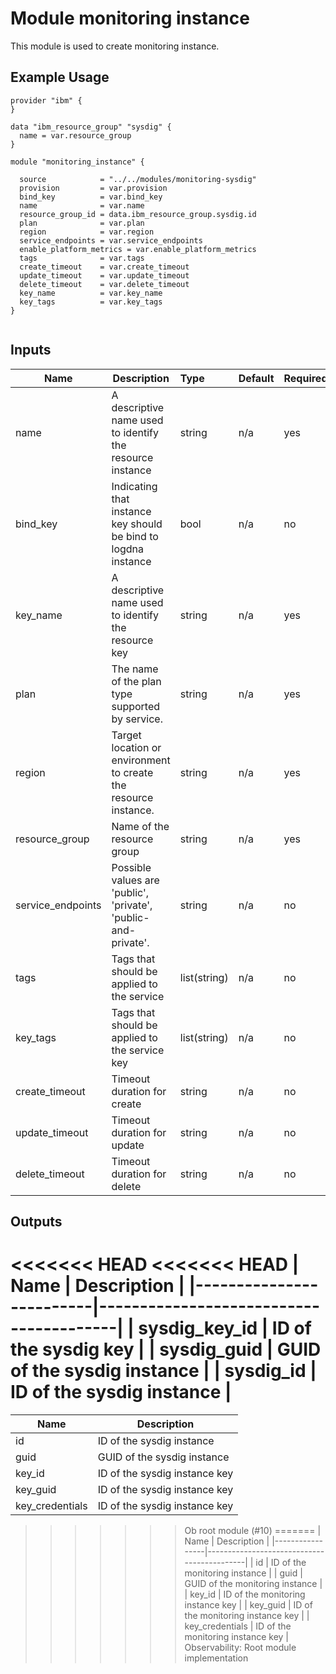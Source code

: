 # Module monitoring instance

This module is used to create monitoring instance.

## Example Usage
```
provider "ibm" {
}

data "ibm_resource_group" "sysdig" {
  name = var.resource_group
}

module "monitoring_instance" {

  source            = "../../modules/monitoring-sysdig"
  provision         = var.provision
  bind_key          = var.bind_key
  name              = var.name
  resource_group_id = data.ibm_resource_group.sysdig.id
  plan              = var.plan
  region            = var.region
  service_endpoints = var.service_endpoints
  enable_platform_metrics = var.enable_platform_metrics
  tags              = var.tags
  create_timeout    = var.create_timeout
  update_timeout    = var.update_timeout
  delete_timeout    = var.delete_timeout
  key_name          = var.key_name
  key_tags          = var.key_tags
}


```

<!-- BEGINNING OF PRE-COMMIT-TERRAFORM DOCS HOOK -->
## Inputs


| Name               | Description                                                      | Type         | Default | Required |
|--------------------|------------------------------------------------------------------|:-------------|:------- |:---------|
| name               | A descriptive name used to identify the resource instance        | string       | n/a     | yes      |
| bind_key           | Indicating that instance key should be bind to logdna instance   | bool         | n/a     | no       |
| key\_name          | A descriptive name used to identify the resource key             | string       | n/a     | yes      |
| plan               | The name of the plan type supported by service.                  | string       | n/a     | yes      |
| region             | Target location or environment to create the resource instance.  | string       | n/a     | yes      |
| resource\_group    | Name of the resource group                                       | string       | n/a     | yes      |
| service\_endpoints | Possible values are 'public', 'private', 'public-and-private'.   | string       | n/a     | no       |
| tags               | Tags that should be applied to the service                       | list(string) | n/a     | no       |
| key_tags           | Tags that should be applied to the service key                   | list(string) | n/a     | no       |
| create_timeout     | Timeout duration for create                                      | string       | n/a     | no       |
| update_timeout     | Timeout duration for update                                      | string       | n/a     | no       |
| delete_timeout     | Timeout duration for delete                                      | string       | n/a     | no       |

## Outputs

<<<<<<< HEAD
<<<<<<< HEAD
| Name                    | Description                            |
|-------------------------|----------------------------------------|
| sysdig_key_id           | ID of the sysdig key                   |
| sysdig_guid             | GUID of the sysdig instance            |
| sysdig_id               | ID of the sysdig instance              |
=======
| Name            | Description                            |
|-----------------|----------------------------------------|
| id              | ID of the sysdig instance              |
| guid            | GUID of the sysdig instance            |
| key_id          | ID of the sysdig instance key          |
| key_guid        | ID of the sysdig instance key          |
| key_credentials | ID of the sysdig instance key          |
>>>>>>> Ob root module (#10)
=======
| Name            | Description                                |
|-----------------|--------------------------------------------|
| id              | ID of the monitoring instance              |
| guid            | GUID of the monitoring instance            |
| key_id          | ID of the monitoring instance key          |
| key_guid        | ID of the monitoring instance key          |
| key_credentials | ID of the monitoring instance key          |
>>>>>>> Observability: Root module implementation
